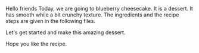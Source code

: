 Hello friends
Today, we are going to blueberry cheesecake. It is a dessert. It has smooth while a bit crunchy texture. The ingredients and the recipe steps are given in the following files.

Let's get started and make this amazing dessert.

Hope you like the recipe.